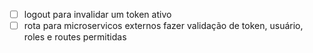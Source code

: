 - [ ] logout para invalidar um token ativo
- [ ] rota para microservicos externos fazer validação de token, usuário, roles e routes permitidas

